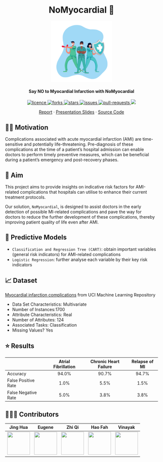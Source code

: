 <h1 align="center">NoMyocardial 💖</h1>

<p align="center">
<img src="nomyocardial.png" alt="nomyocardial" width="200" />
</p>

<h4 align="center">Say NO to Myocardial Infarction with NoMyocardial</h4>

<p align="center">
<a href="https://github.com/ztjhz/NoMyocardial/blob/master/LICENSE" target="blank">
<img src="https://img.shields.io/github/license/ztjhz/NoMyocardial?style=flat-square" alt="licence" />
</a>
<a href="https://github.com/ztjhz/NoMyocardial/fork" target="blank">
<img src="https://img.shields.io/github/forks/ztjhz/NoMyocardial?style=flat-square" alt="forks"/>
</a>
<a href="https://github.com/ztjhz/NoMyocardial/stargazers" target="blank">
<img src="https://img.shields.io/github/stars/ztjhz/NoMyocardial?style=flat-square" alt="stars"/>
</a>
<a href="https://github.com/ztjhz/NoMyocardial/issues" target="blank">
<img src="https://img.shields.io/github/issues/ztjhz/NoMyocardial?style=flat-square" alt="issues"/>
</a>
<a href="https://github.com/ztjhz/NoMyocardial/pulls" target="blank">
<img src="https://img.shields.io/github/issues-pr/ztjhz/NoMyocardial?style=flat-square" alt="pull-requests"/>
</a>
<a href="https://twitter.com/intent/tweet?text=👋%20Check%20this%20amazing%20repo%20https://github.com/ztjhz/NoMyocardial,%20created%20by%20@nikushii_"><img src="https://img.shields.io/twitter/url?label=Share%20on%20Twitter&style=social&url=https%3A%2F%2Fgithub.com%ztjhz%2FNoMyocardial"></a>
</p>

<p align="center">
    <a href="https://raw.githubusercontent.com/ztjhz/NoMyocardial/main/report/01%20Project%20Report.pdf">Report</a>
    ·
    <a href="https://raw.githubusercontent.com/ztjhz/NoMyocardial/main/report/02%20Presentation%20Slide.pdf">Presentation Slides</a>
    ·
    <a href="https://github.com/ztjhz/NoMyocardial/tree/main/src">Source Code</a>
</p>

## 💪🏻 Motivation

Complications associated with acute myocardial infarction (AMI) are time-sensitive and potentially life-threatening. Pre-diagnosis of these complications at the time of a patient’s hospital admission can enable doctors to perform timely preventive measures, which can be beneficial during a patient’s emergency and post-recovery phases.

## 🎯 Aim

This project aims to provide insights on indicative risk factors for AMI-related complications that hospitals can utilise to enhance their current treatment protocols.

Our solution, `NoMyocardial`, is designed to assist doctors in the early detection of possible MI-related complications and pave the way for doctors to reduce the further development of these complications, thereby improving patient quality of life even after AMI.

## 🤖 Predictive Models

- `Classification and Regression Tree (CART)`: obtain important variables (general risk indicators) for AMI-related complications
- `Logistic Regression`: further analyse each variable by their key risk indicators

## 📈 Dataset

[Myocardial infarction complications](https://archive.ics.uci.edu/ml/datasets/Myocardial+infarction+complications) from UCI Machine Learning Repository

- Data Set Characteristics: Multivariate
- Number of Instances:1700
- Attribute Characteristics: Real
- Number of Attributes: 124
- Associated Tasks: Classification
- Missing Values? Yes

## ⭐️ Results

|                     | Atrial Fibrillation | Chronic Heart Failure | Relapse of MI |
| ------------------- | :-----------------: | :-------------------: | :-----------: |
| Accuracy            |        94.0%        |         90.7%         |     94.7%     |
| False Positive Rate |        1.0%         |         5.5%          |     1.5%      |
| False Negative Rate |        5.0%         |         3.8%          |     3.8%      |

## 👩🏻‍💻️ Contributors

|                                                        Jing Hua                                                        |                                                                  Eugene                                                                  |                                                         Zhi Qi                                                         |                                                             Hao Fah                                                             |                                                                   Vinayak                                                                   |
| :--------------------------------------------------------------------------------------------------------------------: | :--------------------------------------------------------------------------------------------------------------------------------------: | :--------------------------------------------------------------------------------------------------------------------: | :-----------------------------------------------------------------------------------------------------------------------------: | :-----------------------------------------------------------------------------------------------------------------------------------------: |
| <a href='https://github.com/ztjhz' title='ztjhz'> <img src='https://github.com/ztjhz.png' height='75' width='75'/></a> | <a href='https://github.com/Ignitedgene' title='Ignitedgene'> <img src='https://github.com/Ignitedgene.png' height='75' width='75'/></a> | <a href='https://github.com/Zq199' title='Zq199'> <img src='https://github.com/Zq199.png' height='75' width='75'/></a> | <a href='https://github.com/haofah14' title='haofah14'> <img src='https://github.com/haofah14.png' height='75' width='75'/></a> | <a href='https://github.com/Vinayakj2002' title='Vinayakj2002'> <img src='https://github.com/Vinayakj2002.png' height='75' width='75'/></a> |
